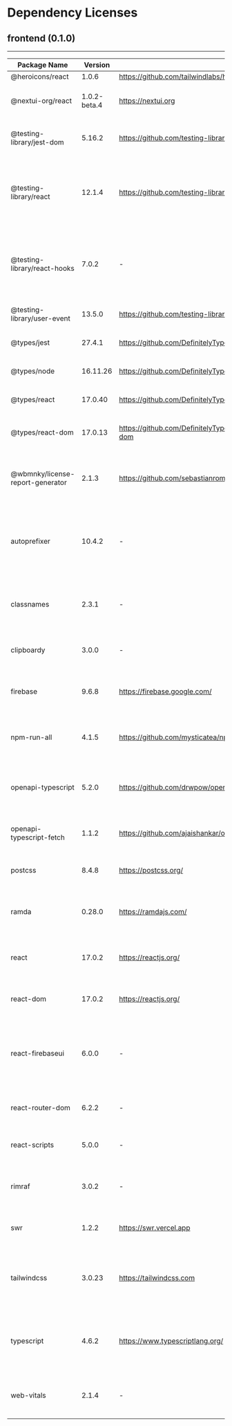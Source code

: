 # Dependency Licenses

## frontend (0.1.0)

---

| Package Name                     | Version      | URL                                                                            | Description                                                                                 | License    |
| -------------------------------- | ------------ | ------------------------------------------------------------------------------ | ------------------------------------------------------------------------------------------- | ---------- |
| @heroicons/react                 | 1.0.6        | https://github.com/tailwindlabs/heroicons#readme                               | -                                                                                           | MIT        |
| @nextui-org/react                | 1.0.2-beta.4 | https://nextui.org                                                             | 🚀 Beautiful and modern React UI library.                                                   | MIT        |
| @testing-library/jest-dom        | 5.16.2       | https://github.com/testing-library/jest-dom#readme                             | Custom jest matchers to test the state of the DOM                                           | MIT        |
| @testing-library/react           | 12.1.4       | https://github.com/testing-library/react-testing-library#readme                | Simple and complete React DOM testing utilities that encourage good testing practices.      | MIT        |
| @testing-library/react-hooks     | 7.0.2        | -                                                                              | Simple and complete React hooks testing utilities that encourage good testing practices.    | MIT        |
| @testing-library/user-event      | 13.5.0       | https://github.com/testing-library/user-event#readme                           | Fire events the same way the user does                                                      | MIT        |
| @types/jest                      | 27.4.1       | https://github.com/DefinitelyTyped/DefinitelyTyped/tree/master/types/jest      | TypeScript definitions for Jest                                                             | MIT        |
| @types/node                      | 16.11.26     | https://github.com/DefinitelyTyped/DefinitelyTyped/tree/master/types/node      | TypeScript definitions for Node.js                                                          | MIT        |
| @types/react                     | 17.0.40      | https://github.com/DefinitelyTyped/DefinitelyTyped/tree/master/types/react     | TypeScript definitions for React                                                            | MIT        |
| @types/react-dom                 | 17.0.13      | https://github.com/DefinitelyTyped/DefinitelyTyped/tree/master/types/react-dom | TypeScript definitions for React (react-dom)                                                | MIT        |
| @wbmnky/license-report-generator | 2.1.3        | https://github.com/sebastianroming/license-report-generator#readme             | Generates a license report, using your bower/npm dependencies                               | MIT        |
| autoprefixer                     | 10.4.2       | -                                                                              | Parse CSS and add vendor prefixes to CSS rules using values from the Can I Use website      | MIT        |
| classnames                       | 2.3.1        | -                                                                              | A simple utility for conditionally joining classNames together                              | MIT        |
| clipboardy                       | 3.0.0        | -                                                                              | Access the system clipboard (copy/paste)                                                    | MIT        |
| firebase                         | 9.6.8        | https://firebase.google.com/                                                   | Firebase JavaScript library for web and Node.js                                             | Apache-2.0 |
| npm-run-all                      | 4.1.5        | https://github.com/mysticatea/npm-run-all                                      | A CLI tool to run multiple npm-scripts in parallel or sequential.                           | MIT        |
| openapi-typescript               | 5.2.0        | https://github.com/drwpow/openapi-typescript#readme                            | Generate TypeScript types from Swagger OpenAPI specs                                        | MIT        |
| openapi-typescript-fetch         | 1.1.2        | https://github.com/ajaishankar/openapi-typescript-fetch#readme                 | A typed fetch client for openapi-typescript                                                 | MIT        |
| postcss                          | 8.4.8        | https://postcss.org/                                                           | Tool for transforming styles with JS plugins                                                | MIT        |
| ramda                            | 0.28.0       | https://ramdajs.com/                                                           | A practical functional library for JavaScript programmers.                                  | MIT        |
| react                            | 17.0.2       | https://reactjs.org/                                                           | React is a JavaScript library for building user interfaces.                                 | MIT        |
| react-dom                        | 17.0.2       | https://reactjs.org/                                                           | React package for working with the DOM.                                                     | MIT        |
| react-firebaseui                 | 6.0.0        | -                                                                              | React wrapper for firebaseui: Javascript library for customizable UI on top of Firebase SDK | Apache-2.0 |
| react-router-dom                 | 6.2.2        | -                                                                              | Declarative routing for React web applications                                              | MIT        |
| react-scripts                    | 5.0.0        | -                                                                              | Configuration and scripts for Create React App.                                             | MIT        |
| rimraf                           | 3.0.2        | -                                                                              | A deep deletion module for node (like `rm -rf`)                                             | ISC        |
| swr                              | 1.2.2        | https://swr.vercel.app                                                         | React Hooks library for remote data fetching                                                | MIT        |
| tailwindcss                      | 3.0.23       | https://tailwindcss.com                                                        | A utility-first CSS framework for rapidly building custom user interfaces.                  | MIT        |
| typescript                       | 4.6.2        | https://www.typescriptlang.org/                                                | TypeScript is a language for application scale JavaScript development                       | Apache-2.0 |
| web-vitals                       | 2.1.4        | -                                                                              | Easily measure performance metrics in JavaScript                                            | Apache-2.0 |
